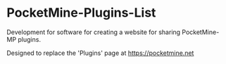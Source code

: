 # PocketMine-Plugins-List

Development for software for creating a website for sharing PocketMine-MP plugins.

Designed to replace the 'Plugins' page at https://pocketmine.net 


